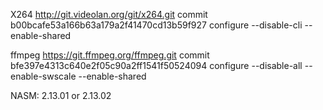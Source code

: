 X264
http://git.videolan.org/git/x264.git
commit b00bcafe53a166b63a179a2f41470cd13b59f927
configure --disable-cli --enable-shared

ffmpeg
https://git.ffmpeg.org/ffmpeg.git
commit bfe397e4313c640e2f05c90a2ff1541f50524094
configure --disable-all --enable-swscale --enable-shared

NASM:
2.13.01 or 2.13.02
